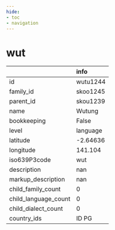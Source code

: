 ```yaml
---
hide:
- toc
- navigation
---
```

# wut
|                      | info     |
|:---------------------|:---------|
| id                   | wutu1244 |
| family_id            | skoo1245 |
| parent_id            | skou1239 |
| name                 | Wutung   |
| bookkeeping          | False    |
| level                | language |
| latitude             | -2.64636 |
| longitude            | 141.104  |
| iso639P3code         | wut      |
| description          | nan      |
| markup_description   | nan      |
| child_family_count   | 0        |
| child_language_count | 0        |
| child_dialect_count  | 0        |
| country_ids          | ID PG    |